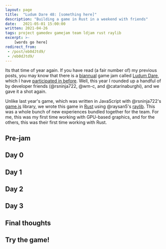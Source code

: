 ```yaml
---
layout: page
title:  "Ludum Dare 48: [something here]"
description: "Building a game in Rust in a weekend with friends"
date:   2021-05-01 15:00:00 
written: 2021-04-26
tags: project gamedev gamejam team ldjam rust raylib
excerpt: >-
    [words go here]
redirect_from: 
 - /post/eb0dJtd9/
 - /eb0dJtd9/
---
```


Its that time of year again. If you have read (a fair number of) my previous posts, you may know that there is a [biannual](https://www.google.com/search?q=biannual) game jam called [Ludum Dare](), which I have [participated in before](). Well, this year I rounded up a handful of by developer friends (@rsninja722, @wm-c, and @catarinaburghi), and we gave it a shot again.

Unlike last year's game, which was written in JavaScript with @rsninja722's [game.js]() library, we wrote this game in [Rust]() using @raysan5's [raylib](). This was a whole bunch of new experiences bundled together for the team. For me, this was my first time working with GPU-based graphics, and for the others, this was their first time working with Rust.

## Pre-jam

## Day 0

## Day 1

## Day 2

## Day 3

## Final thoughts

## Try the game!

<!-- ## Notes for later

 - 2 Weeks before
   - Language and toolchain choices
   - Tech Demo
   - Fixing raylib bugs (+ cargo features)
   - cargo-web bug
   - packaging
 - 1 Day before
   - Building a template app
   - Serial Studio -->